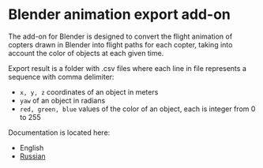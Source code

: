 # Blender animation export add-on

The add-on for Blender is designed to convert the flight animation of copters drawn in Blender into flight paths for each copter, taking into account the color of objects at each given time.

Export result is a folder with .csv files where each line  in file represents a sequence with comma delimiter:

* `x, y, z` coordinates of an object in meters
* `yaw` of an object in radians
* `red, green, blue` values of the color of an object, each is integer from 0 to 255

Documentation is located here:
* English
* [Russian](../docs/ru/blender-addon.md)
